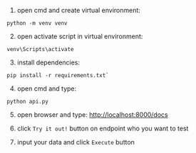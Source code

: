 1. open cmd and create virtual environment: 
```shell 
python -m venv venv
```

 2. open activate script in virtual environment:
```shell 
venv\Scripts\activate
```

 3. install dependencies:
 ```shell
 pip install -r requirements.txt`
 ```


 4. open cmd and type: 
 ```shell
 python api.py
 ```
 5. open browser and type: [http://localhost:8000/docs](http://localhost:8000/docs)

 6. click `Try it out!` button on endpoint who you want to test

 7. input your data and click `Execute` button